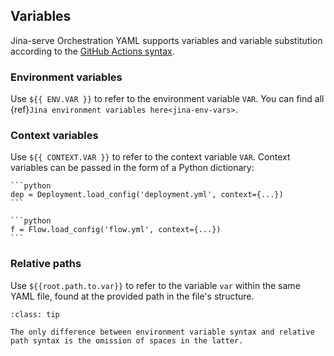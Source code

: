 ## Variables

Jina-serve Orchestration YAML supports variables and variable substitution according to the [GitHub Actions syntax](https://docs.github.com/en/actions/learn-github-actions/environment-variables).

### Environment variables

Use `${{ ENV.VAR }}` to refer to the environment variable `VAR`. You can find all {ref}`Jina environment variables here<jina-env-vars>`.

### Context variables

Use `${{ CONTEXT.VAR }}` to refer to the context variable `VAR`.
Context variables can be passed in the form of a Python dictionary:

````{tab} Deployment
```python
dep = Deployment.load_config('deployment.yml', context={...})
```
````
````{tab} Flow
```python
f = Flow.load_config('flow.yml', context={...})
```
````

### Relative paths

Use `${{root.path.to.var}}` to refer to the variable `var` within the same YAML file, found at the provided path in the file's structure.

```{admonition} Syntax: Environment variable vs relative path
:class: tip

The only difference between environment variable syntax and relative path syntax is the omission of spaces in the latter.
```
